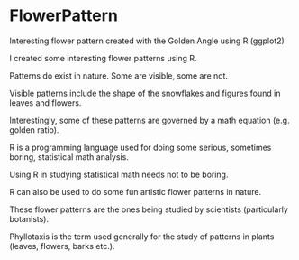 # FlowerPattern
Interesting flower pattern created with the Golden Angle using R (ggplot2)

I created some interesting flower patterns using R.

Patterns do exist in nature. Some are visible, some are not.

Visible patterns include the shape of the snowflakes and figures found in leaves and flowers.

Interestingly, some of these patterns are governed by a math equation (e.g. golden ratio).

R is a programming language used for doing some serious, sometimes boring, statistical math analysis.

Using R in studying statistical math needs not to be boring.

R can also be used to do some fun artistic flower patterns in nature.

These flower patterns are the ones being studied by scientists (particularly botanists).

Phyllotaxis is the term used generally for the study of patterns in plants (leaves, flowers, barks etc.).
